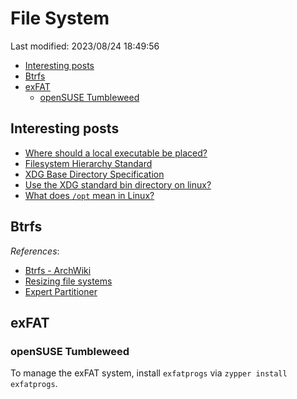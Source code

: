 # File System

Last modified: 2023/08/24 18:49:56

- [Interesting posts](#interesting-posts)
- [Btrfs](#btrfs)
- [exFAT](#exfat)
    - [openSUSE Tumbleweed](#opensuse-tumbleweed)

## Interesting posts

- [Where should a local executable be placed?](https://unix.stackexchange.com/questions/36871/where-should-a-local-executable-be-placed)
- [Filesystem Hierarchy Standard](https://www.pathname.com/fhs/pub/fhs-2.3.html)
- [XDG Base Directory Specification](https://specifications.freedesktop.org/basedir-spec/basedir-spec-latest.html)
- [Use the XDG standard bin directory on linux?](https://github.com/JuliaLang/juliaup/issues/247)
- [What does `/opt` mean in Linux?](https://www.baeldung.com/linux/opt-directory)

## Btrfs

*References*:

- [Btrfs - ArchWiki](https://wiki.archlinux.org/title/Btrfs)
- [Resizing file systems](https://documentation.suse.com/sles/15-SP4/html/SLES-all/cha-resize-fs.html)
- [Expert Partitioner](https://documentation.suse.com/sles/15-SP4/html/SLES-all/cha-expert-partitioner.html)

## exFAT

### openSUSE Tumbleweed

To manage the exFAT system, install `exfatprogs` via `zypper install exfatprogs`.
